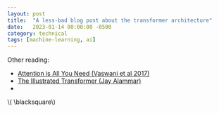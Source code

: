 ```yaml
---
layout: post
title:  "A less-bad blog post about the transformer architecture"
date:   2023-01-14 00:00:00 -0500
category: technical 
tags: [machine-learning, ai] 
---
```



Other reading:

* [Attention is All You Need (Vaswani et al 2017)](https://arxiv.org/pdf/1706.03762.pdf)
* [The Illustrated Transformer (Jay Alammar)](https://jalammar.github.io/illustrated-transformer/)
* 

<!-- Internal link
[Link to asset]({{site.url}}/assets/myfile.pdf)
-->

<!-- Include an image
![title text]({{ site.baseurl }}/assets/images/your-image.jpg){:height="200px" :width="300px"} 
-->

\\( \blacksquare\\)  

